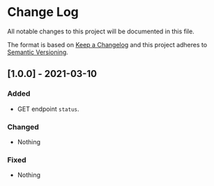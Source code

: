
# Change Log
All notable changes to this project will be documented in this file.
 
The format is based on [Keep a Changelog](http://keepachangelog.com/)
and this project adheres to [Semantic Versioning](http://semver.org/).
 
## [1.0.0] - 2021-03-10
 
### Added

- GET endpoint `status`.
 
### Changed
- Nothing
 
### Fixed
 
- Nothing
